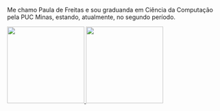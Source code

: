 Me chamo Paula de Freitas e sou graduanda em Ciência da Computação pela PUC Minas, estando, atualmente, no segundo período.
<div>
<a href="https://github.com/pauladefreitas">
<img height="180em" src="https://github-readme-stats.vercel.app/api/top-langs/?username=pauladefreitas&layout=compact&langs_count=7&theme=dracula"/>
<img height="180em" src="https://github-readme-stats.vercel.app/api?username=pauladefreitas&show_icons=true&theme=dracula&include_all_commits=true&count_private=true"/>
</div>
